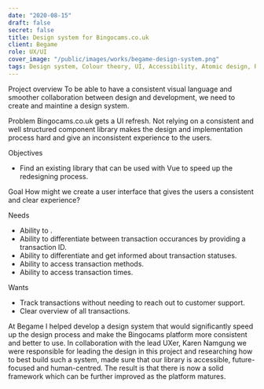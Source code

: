 ```yaml
---
date: "2020-08-15"
draft: false
secret: false
title: Design system for Bingocams.co.uk
client: Begame
role: UX/UI
cover_image: "/public/images/works/begame-design-system.png"
tags: Design system, Colour theory, UI, Accessibility, Atomic design, Responsive design, Sketch, Zeplin, Abstract
---
```


Project overview
To be able to have a consistent visual language and smoother collaboration between design and development, we need to create and maintine a design system. 

Problem
Bingocams.co.uk gets a UI refresh. Not relying on a consistent and well structured component library makes the design and implementation process hard and give an inconsistent experience to the users. 

Objectives
- Find an existing library that can be used with Vue to speed up the redesigning process. 

Goal
How might we create a user interface that gives the users a consistent and clear experience?

Needs
- Ability to .
- Ability to differentiate between transaction occurances by providing a transaction ID. 
- Ability to differentiate and get informed about transaction statuses. 
- Ability to access transaction methods. 
- Ability to access transaction times. 

Wants
- Track transactions without needing to reach out to customer support.
- Clear overview of all transactions.

At Begame I helped develop a design system that would significantly speed up the design process and make the Bingocams platform more consistent and better to use. In collaboration with the lead UXer, Karen Namgung we were responsible for leading the design in this project and researching how to best build such a system, made sure that our library is accessible, future-focused and human-centred. The result is that there is now a solid framework which can be further improved as the platform matures. 